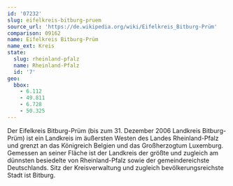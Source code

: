```yaml
---
id: '07232'
slug: eifelkreis-bitburg-pruem
source_url: 'https://de.wikipedia.org/wiki/Eifelkreis_Bitburg-Prüm'
comparison: 09162
name: Eifelkreis Bitburg-Prüm
name_ext: Kreis
state:
  slug: rheinland-pfalz
  name: Rheinland-Pfalz
  id: '7'
geo:
  bbox:
    - 6.112
    - 49.811
    - 6.728
    - 50.325
---
```


Der Eifelkreis Bitburg-Prüm (bis zum 31. Dezember 2006 Landkreis Bitburg-Prüm) ist ein Landkreis im äußersten Westen des Landes Rheinland-Pfalz und grenzt an das Königreich Belgien und das Großherzogtum Luxemburg. Gemessen an seiner Fläche ist der Landkreis der größte und zugleich am dünnsten besiedelte von Rheinland-Pfalz sowie der gemeindereichste Deutschlands. Sitz der Kreisverwaltung und zugleich bevölkerungsreichste Stadt ist Bitburg.
